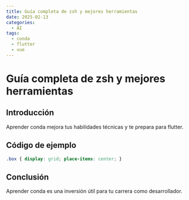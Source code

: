 ```yaml
---
title: Guía completa de zsh y mejores herramientas
date: 2025-02-13
categories:
  - AI
tags:
  - conda
  - flutter
  - vue
---
```


# Guía completa de zsh y mejores herramientas

## Introducción

Aprender conda mejora tus habilidades técnicas y te prepara para flutter.

## Código de ejemplo

```css
.box { display: grid; place-items: center; }
```

## Conclusión

Aprender conda es una inversión útil para tu carrera como desarrollador.